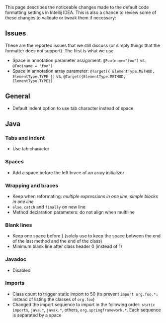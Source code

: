 This page describes the noticeable changes made to the default code formatting settings in Intellij IDEA. This is also a chance to review some of these changes to validate or tweak them if necessary:

## Issues

These are the reported issues that we still discuss (or simply things that the formatter does not support).  The first is what we use.

* Space in annotation parameter assignment: `@Foo(name="foo")` vs. `@Foo(name = "foo")`
* Space in annotation array parameter: `@Target({ ElementType.METHOD, ElementType.TYPE })` vs. `@Target({ElementType.METHOD, ElementType.TYPE})`

## General

* Default indent option to use tab character instead of space

## Java

### Tabs and indent

* Use tab character

### Spaces

* Add a space before the left brace of an array initializer

### Wrapping and braces

* Keep when reformating: _multiple expressions in one line_, _simple blocks in one line_
* `else`, `catch` and `finally` on new line
* Method declaration parameters: do not align when multiline

### Blank lines

* Keep one space before } (solely use to keep the space between the end of the last method and the end of the class)
* Minimum blank line after class header 0 (instead of 1)

### Javadoc

* Disabled

### Imports

* Class count to trigger static import to 50 (to prevent `import org.foo.*;` instead of listing the classes of `org.foo`)
* Changed the import sequence to import in the following order: `static imports`, `java.*`, `javax.*`, others, `org.springframework.*`. Each sequence is separated by a space
